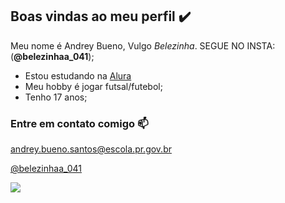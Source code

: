 ## Boas vindas ao meu perfil ✔️

Meu nome é Andrey Bueno,     Vulgo *Belezinha*.    SEGUE NO INSTA: (**@belezinhaa_041**);

- Estou estudando na [Alura](https://www.alura.com.br)
- Meu hobby é jogar futsal/futebol;
- Tenho 17 anos;

### Entre em contato comigo 📫
andrey.bueno.santos@escola.pr.gov.br

[@belezinhaa_041](https://www.instagram.com/)


![](https://media1.tenor.com/m/KyQn8EktSfsAAAAC/cassio-guitarra.gif)
